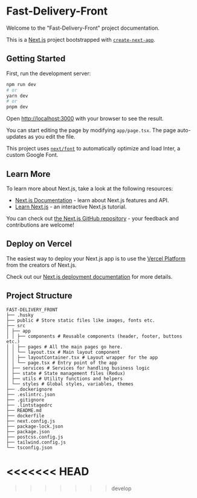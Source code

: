 # Fast-Delivery-Front

Welcome to the "Fast-Delivery-Front" project documentation.

This is a [Next.js](https://nextjs.org/) project bootstrapped with [`create-next-app`](https://github.com/vercel/next.js/tree/canary/packages/create-next-app).

## Getting Started

First, run the development server:

```bash
npm run dev
# or
yarn dev
# or
pnpm dev
```

Open [http://localhost:3000](http://localhost:3000) with your browser to see the result.

You can start editing the page by modifying `app/page.tsx`. The page auto-updates as you edit the file.

This project uses [`next/font`](https://nextjs.org/docs/basic-features/font-optimization) to automatically optimize and load Inter, a custom Google Font.

## Learn More

To learn more about Next.js, take a look at the following resources:

- [Next.js Documentation](https://nextjs.org/docs) - learn about Next.js features and API.
- [Learn Next.js](https://nextjs.org/learn) - an interactive Next.js tutorial.

You can check out [the Next.js GitHub repository](https://github.com/vercel/next.js/) - your feedback and contributions are welcome!

## Deploy on Vercel

The easiest way to deploy your Next.js app is to use the [Vercel Platform](https://vercel.com/new?utm_medium=default-template&filter=next.js&utm_source=create-next-app&utm_campaign=create-next-app-readme) from the creators of Next.js.

Check out our [Next.js deployment documentation](https://nextjs.org/docs/deployment) for more details.

## Project Structure

```
FAST-DELIVERY_FRONT
├── .husky
├── public # Store static files like images, fonts etc.
├── src
│ ├── app
│ │ ├── components # Reusable components (header, footer, buttons etc.)
│ │ ├── pages # All the main pages go here.
│ │ └── layout.tsx # Main layout component
│ │ ├── layoutContainer.tsx # Layout wrapper for the app
│ │ └── page.tsx # Entry point of the app
│ ├── services # Services for handling business logic
│ ├── state # State management files (Redux)
│ ├── utils # Utility functions and helpers
│ └── styles # Global styles, variables, themes
├── .dockerignore
├── .eslintrc.json
├── .gitignore
├── .lintstagedrc
├── README.md
├── dockerfile
├── next.config.js
├── package-lock.json
├── package.json
├── postcss.config.js
├── tailwind.config.js
└── tsconfig.json
```
<<<<<<< HEAD
=======

>>>>>>> develop
